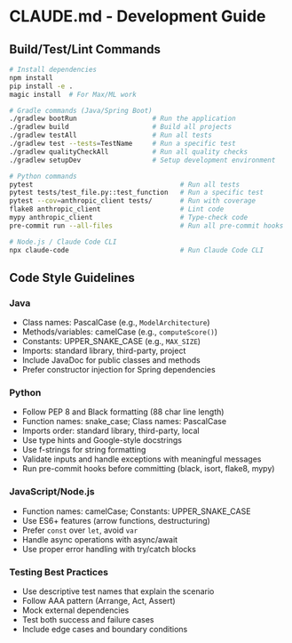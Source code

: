 # CLAUDE.md - Development Guide

## Build/Test/Lint Commands
```bash
# Install dependencies
npm install
pip install -e .
magic install  # For Max/ML work

# Gradle commands (Java/Spring Boot)
./gradlew bootRun                   # Run the application
./gradlew build                     # Build all projects
./gradlew testAll                   # Run all tests
./gradlew test --tests=TestName     # Run a specific test
./gradlew qualityCheckAll           # Run all quality checks
./gradlew setupDev                  # Setup development environment

# Python commands
pytest                                     # Run all tests
pytest tests/test_file.py::test_function   # Run a specific test
pytest --cov=anthropic_client tests/       # Run with coverage
flake8 anthropic_client                    # Lint code
mypy anthropic_client                      # Type-check code
pre-commit run --all-files                 # Run all pre-commit hooks

# Node.js / Claude Code CLI
npx claude-code                            # Run Claude Code CLI
```

## Code Style Guidelines

### Java
- Class names: PascalCase (e.g., `ModelArchitecture`)
- Methods/variables: camelCase (e.g., `computeScore()`)
- Constants: UPPER_SNAKE_CASE (e.g., `MAX_SIZE`)
- Imports: standard library, third-party, project
- Include JavaDoc for public classes and methods
- Prefer constructor injection for Spring dependencies

### Python
- Follow PEP 8 and Black formatting (88 char line length)
- Function names: snake_case; Class names: PascalCase
- Imports order: standard library, third-party, local
- Use type hints and Google-style docstrings
- Use f-strings for string formatting
- Validate inputs and handle exceptions with meaningful messages
- Run pre-commit hooks before committing (black, isort, flake8, mypy)

### JavaScript/Node.js
- Function names: camelCase; Constants: UPPER_SNAKE_CASE
- Use ES6+ features (arrow functions, destructuring)
- Prefer `const` over `let`, avoid `var`
- Handle async operations with async/await
- Use proper error handling with try/catch blocks

### Testing Best Practices
- Use descriptive test names that explain the scenario
- Follow AAA pattern (Arrange, Act, Assert)
- Mock external dependencies
- Test both success and failure cases
- Include edge cases and boundary conditions